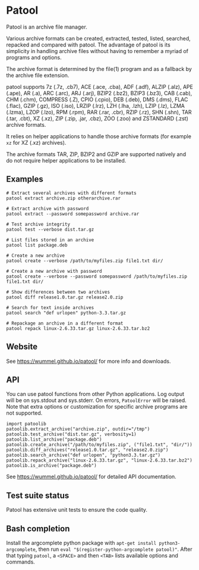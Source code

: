 Patool
=======

Patool is an archive file manager.

Various archive formats can be created, extracted, tested, listed,
searched, repacked and compared with patool. The advantage of patool is
its simplicity in handling archive files without having to remember a
myriad of programs and options.

The archive format is determined by the file(1) program and as
a fallback by the archive file extension.

patool supports 7z (.7z, .cb7), ACE (.ace, .cba), ADF (.adf), ALZIP (.alz),
APE (.ape), AR (.a), ARC (.arc), ARJ (.arj), BZIP2 (.bz2), BZIP3 (.bz3),
CAB (.cab), CHM (.chm), COMPRESS (.Z), CPIO (.cpio), DEB (.deb), DMS (.dms),
FLAC (.flac), GZIP (.gz), ISO (.iso), LRZIP (.lrz), LZH (.lha, .lzh),
LZIP (.lz), LZMA (.lzma), LZOP (.lzo), RPM (.rpm), RAR (.rar, .cbr),
RZIP (.rz), SHN (.shn), TAR (.tar, .cbt), XZ (.xz),
ZIP (.zip, .jar, .cbz), ZOO (.zoo) and ZSTANDARD (.zst) archive formats.

It relies on helper applications to handle those archive formats
(for example `xz` for XZ (.xz) archives).

The archive formats TAR, ZIP, BZIP2 and GZIP are supported natively
and do not require helper applications to be installed.

Examples
---------
```
# Extract several archives with different formats
patool extract archive.zip otherarchive.rar

# Extract archive with password
patool extract --password somepassword archive.rar

# Test archive integrity
patool test --verbose dist.tar.gz

# List files stored in an archive
patool list package.deb

# Create a new archive
patool create --verbose /path/to/myfiles.zip file1.txt dir/

# Create a new archive with password
patool create --verbose --password somepassword /path/to/myfiles.zip file1.txt dir/

# Show differences between two archives
patool diff release1.0.tar.gz release2.0.zip

# Search for text inside archives
patool search "def urlopen" python-3.3.tar.gz

# Repackage an archive in a different format
patool repack linux-2.6.33.tar.gz linux-2.6.33.tar.bz2
```

Website
--------
See https://wummel.github.io/patool/ for more info and downloads.

API
----
You can use patool functions from other Python applications.
Log output will be on sys.stdout and sys.stderr.
On errors, `PatoolError` will be raised.
Note that extra options or customization
for specific archive programs are not supported.

```
import patoolib
patoolib.extract_archive("archive.zip", outdir="/tmp")
patoolib.test_archive("dist.tar.gz", verbosity=1)
patoolib.list_archive("package.deb")
patoolib.create_archive("/path/to/myfiles.zip", ("file1.txt", "dir/"))
patoolib.diff_archives("release1.0.tar.gz", "release2.0.zip")
patoolib.search_archive("def urlopen", "python3.3.tar.gz")
patoolib.repack_archive("linux-2.6.33.tar.gz", "linux-2.6.33.tar.bz2")
patoolib.is_archive("package.deb")
```

See https://wummel.github.io/patool/ for detailed API documentation.

Test suite status
------------------
Patool has extensive unit tests to ensure the code quality.


Bash completion
----------------
Install the argcomplete python package with
`apt-get install python3-argcomplete`,
then run
`eval "$(register-python-argcomplete patool)"`.
After that typing `patool`, a `<SPACE>` and then `<TAB>`
lists available options and commands.
